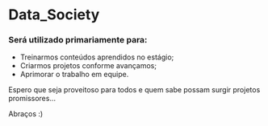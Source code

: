 # **Data_Society**

### Será utilizado primariamente para: 
* Treinarmos conteúdos aprendidos no estágio;
* Criarmos projetos conforme avançamos;
* Aprimorar o trabalho em equipe.

Espero que seja proveitoso para todos e quem sabe possam surgir projetos promissores...

Abraços :)
